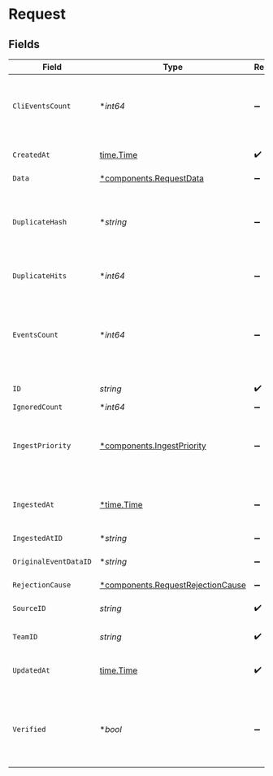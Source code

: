 # Request


## Fields

| Field                                                                                 | Type                                                                                  | Required                                                                              | Description                                                                           |
| ------------------------------------------------------------------------------------- | ------------------------------------------------------------------------------------- | ------------------------------------------------------------------------------------- | ------------------------------------------------------------------------------------- |
| `CliEventsCount`                                                                      | **int64*                                                                              | :heavy_minus_sign:                                                                    | The count of CLI events created from this request                                     |
| `CreatedAt`                                                                           | [time.Time](https://pkg.go.dev/time#Time)                                             | :heavy_check_mark:                                                                    | 	Date the event was created                                                           |
| `Data`                                                                                | [*components.RequestData](../../models/components/requestdata.md)                     | :heavy_minus_sign:                                                                    | N/A                                                                                   |
| `DuplicateHash`                                                                       | **string*                                                                             | :heavy_minus_sign:                                                                    | Hash of the request data payload used to check for duplicates                         |
| `DuplicateHits`                                                                       | **int64*                                                                              | :heavy_minus_sign:                                                                    | Count of duplicate hits found                                                         |
| `EventsCount`                                                                         | **int64*                                                                              | :heavy_minus_sign:                                                                    | The count of events created from this request (CLI events not included)               |
| `ID`                                                                                  | *string*                                                                              | :heavy_check_mark:                                                                    | ID of the request                                                                     |
| `IgnoredCount`                                                                        | **int64*                                                                              | :heavy_minus_sign:                                                                    | N/A                                                                                   |
| `IngestPriority`                                                                      | [*components.IngestPriority](../../models/components/ingestpriority.md)               | :heavy_minus_sign:                                                                    | The priority attributed to the request when received                                  |
| `IngestedAt`                                                                          | [*time.Time](https://pkg.go.dev/time#Time)                                            | :heavy_minus_sign:                                                                    | The time the request was originally received                                          |
| `IngestedAtID`                                                                        | **string*                                                                             | :heavy_minus_sign:                                                                    | N/A                                                                                   |
| `OriginalEventDataID`                                                                 | **string*                                                                             | :heavy_minus_sign:                                                                    | ID of the request data                                                                |
| `RejectionCause`                                                                      | [*components.RequestRejectionCause](../../models/components/requestrejectioncause.md) | :heavy_minus_sign:                                                                    | N/A                                                                                   |
| `SourceID`                                                                            | *string*                                                                              | :heavy_check_mark:                                                                    | ID of the associated source                                                           |
| `TeamID`                                                                              | *string*                                                                              | :heavy_check_mark:                                                                    | ID of the workspace                                                                   |
| `UpdatedAt`                                                                           | [time.Time](https://pkg.go.dev/time#Time)                                             | :heavy_check_mark:                                                                    | Date the event was last updated                                                       |
| `Verified`                                                                            | **bool*                                                                               | :heavy_minus_sign:                                                                    | Whether or not the request was verified when received                                 |